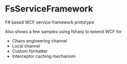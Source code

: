 # FsServiceFramework
F# based WCF service framework prototype

Also shows a few samples using fsharp to extend WCF for
 * Chaos engineering channel
 * Local channel
 * Custom formatter
 * Interceptor caching mechanism
 
